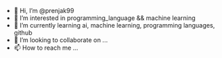 - 👋 Hi, I’m @prenjak99
- 👀 I’m interested in programming_language && machine learning
- 🌱 I’m currently learning ai, machine learning, programming languages, github
- 💞️ I’m looking to collaborate on ...
- 📫 How to reach me ...

<!---
prenjak99/prenjak99 is a ✨ special ✨ repository because its `README.md` (this file) appears on your GitHub profile.
You can click the Preview link to take a look at your changes.
--->
